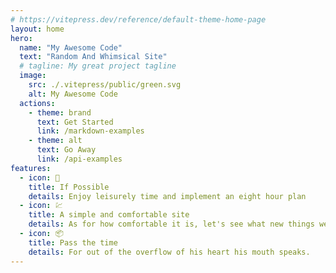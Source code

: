 ```yaml
---
# https://vitepress.dev/reference/default-theme-home-page
layout: home
hero:
  name: "My Awesome Code"
  text: "Random And Whimsical Site"
  # tagline: My great project tagline
  image:
    src: ./.vitepress/public/green.svg
    alt: My Awesome Code
  actions:
    - theme: brand
      text: Get Started
      link: /markdown-examples
    - theme: alt
      text: Go Away
      link: /api-examples
features:
  - icon: 📜
    title: If Possible
    details: Enjoy leisurely time and implement an eight hour plan
  - icon: 💹
    title: A simple and comfortable site
    details: As for how comfortable it is, let's see what new things we can discover
  - icon: 📦 
    title: Pass the time
    details: For out of the overflow of his heart his mouth speaks.
---
```


